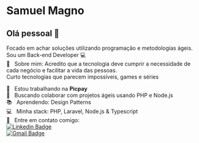 <!--
# Samuel Magno
## Hi there 👋
-->
<!--
**SamuelMagno/SamuelMagno** is a ✨ _special_ ✨ repository because its `README.md` (this file) appears on your GitHub profile.
Here are some ideas to get you started:
- 🔭 I’m currently working on ...
- 🌱 I’m currently learning ...
- 👯 I’m looking to collaborate on ...
- 🤔 I’m looking for help with ...
- 💬 Ask me about ...
- 📫 How to reach me: ...
- 😄 Pronouns: ...
- ⚡ Fun fact: ...
-->

# Samuel Magno

## Olá pessoal 👋
Focado em achar soluções utilizando programação e metodologias ágeis.
<br/> Sou um Back-end Developer :computer:
 <br/>💬  &nbsp; Sobre mim:
 Acredito que a tecnologia deve cumprir a necessidade de cada negócio e facilitar a vida das pessoas.
 <br/> Curto tecnologias que parecem impossíveis, games e séries

 :rocket:  &nbsp; Estou trabalhando na **Picpay**
 <br/> :pencil: &nbsp; Buscando colaborar com projetos ágeis usando PHP e Node.js
 <br/> :books: &nbsp; Aprendendo: Design Patterns
 <br/> :computer: &nbsp; Minha stack: PHP, Laravel, Node.js & Typescript
 <br/> :email: &nbsp; Entre em contato comigo:
 <br/>
[![Linkedin Badge](https://img.shields.io/badge/-SamuelMagno-blue?style=for-the-badge&logo=Linkedin&logoColor=white&link=https://www.linkedin.com/in/samuelmagno/)](https://www.linkedin.com/in/samuelmagno/) 
 <br/>
 [![Gmail Badge](https://img.shields.io/badge/-samuelrtfmagno@gmail.com-c14438?style=for-the-badge&logo=Gmail&logoColor=white&link=mailto:samuelrtfmagno@gmail.com)](mailto:samuelrtfmagno@gmail.com)
